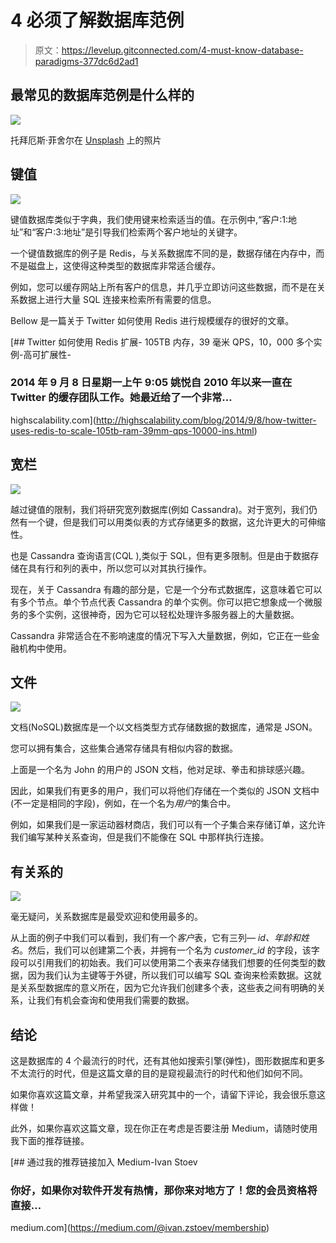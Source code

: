 # 4 必须了解数据库范例

> 原文：<https://levelup.gitconnected.com/4-must-know-database-paradigms-377dc6d2ad1>

## 最常见的数据库范例是什么样的

![](img/837d4e2d64a04621843a9514abee62f4.png)

托拜厄斯·菲舍尔在 [Unsplash](https://unsplash.com/photos/PkbZahEG2Ng) 上的照片

## 键值

![](img/608c7746351b71cf6173745d3b2bc732.png)

键值数据库类似于字典，我们使用键来检索适当的值。在示例中,“客户:1:地址”和“客户:3:地址”是引导我们检索两个客户地址的关键字。

一个键值数据库的例子是 Redis，与关系数据库不同的是，数据存储在内存中，而不是磁盘上，这使得这种类型的数据库非常适合缓存。

例如，您可以缓存网站上所有客户的信息，并几乎立即访问这些数据，而不是在关系数据上进行大量 SQL 连接来检索所有需要的信息。

Bellow 是一篇关于 Twitter 如何使用 Redis 进行规模缓存的很好的文章。

[](http://highscalability.com/blog/2014/9/8/how-twitter-uses-redis-to-scale-105tb-ram-39mm-qps-10000-ins.html) [## Twitter 如何使用 Redis 扩展- 105TB 内存，39 毫米 QPS，10，000 多个实例-高可扩展性-

### 2014 年 9 月 8 日星期一上午 9:05 姚悦自 2010 年以来一直在 Twitter 的缓存团队工作。她最近给了一个非常…

highscalability.com](http://highscalability.com/blog/2014/9/8/how-twitter-uses-redis-to-scale-105tb-ram-39mm-qps-10000-ins.html) 

## 宽栏

![](img/f9c64a7a1461b1bb0730c31f8cb5fe81.png)

越过键值的限制，我们将研究宽列数据库(例如 Cassandra)。对于宽列，我们仍然有一个键，但是我们可以用类似表的方式存储更多的数据，这允许更大的可伸缩性。

也是 Cassandra 查询语言(CQL ),类似于 SQL，但有更多限制。但是由于数据存储在具有行和列的表中，所以您可以对其执行操作。

现在，关于 Cassandra 有趣的部分是，它是一个分布式数据库，这意味着它可以有多个节点。单个节点代表 Cassandra 的单个实例。你可以把它想象成一个微服务的多个实例，这很神奇，因为它可以轻松处理许多服务器上的大量数据。

Cassandra 非常适合在不影响速度的情况下写入大量数据，例如，它正在一些金融机构中使用。

## 文件

![](img/180f95fbc9e64177334c6873e9f8890d.png)

文档(NoSQL)数据库是一个以文档类型方式存储数据的数据库，通常是 JSON。

您可以拥有集合，这些集合通常存储具有相似内容的数据。

上面是一个名为 John 的用户的 JSON 文档，他对足球、拳击和排球感兴趣。

因此，如果我们有更多的用户，我们可以将他们存储在一个类似的 JSON 文档中(不一定是相同的字段)，例如，在一个名为*用户*的集合中。

例如，如果我们是一家运动器材商店，我们可以有一个子集合来存储订单，这允许我们编写某种关系查询，但是我们不能像在 SQL 中那样执行连接。

## 有关系的

![](img/730cb303663488dfa1fafbc78ee13212.png)

毫无疑问，关系数据库是最受欢迎和使用最多的。

从上面的例子中我们可以看到，我们有一个*客户*表，它有三列— *id、年龄和姓名*。然后，我们可以创建第二个表，并拥有一个名为 *customer_id* 的字段，该字段可以引用我们的初始表。我们可以使用第二个表来存储我们想要的任何类型的数据，因为我们认为主键等于外键，所以我们可以编写 SQL 查询来检索数据。这就是关系型数据库的意义所在，因为它允许我们创建多个表，这些表之间有明确的关系，让我们有机会查询和使用我们需要的数据。

## 结论

这是数据库的 4 个最流行的时代，还有其他如搜索引擎(弹性)，图形数据库和更多不太流行的时代，但是这篇文章的目的是窥视最流行的时代和他们如何不同。

如果你喜欢这篇文章，并希望我深入研究其中的一个，请留下评论，我会很乐意这样做！

此外，如果你喜欢这篇文章，现在你正在考虑是否要注册 Medium，请随时使用我下面的推荐链接。

[](https://medium.com/@ivan.zstoev/membership) [## 通过我的推荐链接加入 Medium-Ivan Stoev

### 你好，如果你对软件开发有热情，那你来对地方了！您的会员资格将直接…

medium.com](https://medium.com/@ivan.zstoev/membership)